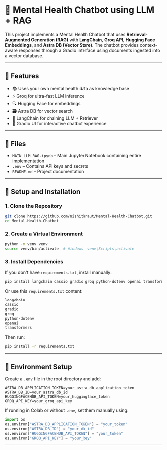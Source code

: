 
# 🧠 Mental Health Chatbot using LLM + RAG

This project implements a Mental Health Chatbot that uses **Retrieval-Augmented Generation (RAG)** with **LangChain**, **Groq API**, **Hugging Face Embeddings**, and **Astra DB (Vector Store)**. The chatbot provides context-aware responses through a Gradio interface using documents ingested into a vector database.

---

## 🧪 Features

- 📚 Uses your own mental health data as knowledge base
- ⚡ Groq for ultra-fast LLM inference
- 🔍 Hugging Face for embeddings
- 🗃️ Astra DB for vector search
- 🧠 LangChain for chaining LLM + Retriever
- 💬 Gradio UI for interactive chatbot experience

---

## 📁 Files

- `MAIN LLM_RAG.ipynb` – Main Jupyter Notebook containing entire implementation
- `.env` – Contains API keys and secrets
- `README.md` – Project documentation

---

## 🔧 Setup and Installation

### 1. Clone the Repository

```bash
git clone https://github.com/nishithraut/Mental-Health-Chatbot.git
cd Mental-Health-Chatbot
```

### 2. Create a Virtual Environment

```bash
python -m venv venv
source venv/bin/activate  # Windows: venv\Scripts\activate
```

### 3. Install Dependencies

If you don't have `requirements.txt`, install manually:

```bash
pip install langchain cassio gradio groq python-dotenv openai transformers
```

Or use this `requirements.txt` content:

```txt
langchain
cassio
gradio
groq
python-dotenv
openai
transformers
```

Then run:

```bash
pip install -r requirements.txt
```

---

## 🔐 Environment Setup

Create a `.env` file in the root directory and add:

```env
ASTRA_DB_APPLICATION_TOKEN=your_astra_db_application_token
ASTRA_DB_ID=your_astra_db_id
HUGGINGFACEHUB_API_TOKEN=your_huggingface_token
GROQ_API_KEY=your_groq_api_key
```

If running in Colab or without `.env`, set them manually using:

```python
import os
os.environ["ASTRA_DB_APPLICATION_TOKEN"] = "your_token"
os.environ["ASTRA_DB_ID"] = "your_db_id"
os.environ["HUGGINGFACEHUB_API_TOKEN"] = "your_token"
os.environ["GROQ_API_KEY"] = "your_key"
```

---

